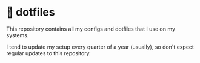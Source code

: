 # 🔧 dotfiles

This repository contains all my configs and dotfiles that I use on my systems.

I tend to update my setup every quarter of a year (usually), so don't expect regular updates to this repository.
